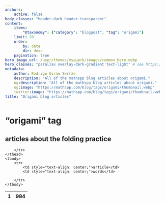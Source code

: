 ```yaml
---
anchors:
    active: false
body_classes: "header-dark header-transparent"
content:
    items:
        "@taxonomy": {"category": "blogpost", "tag": "origami"}
    limit: 20
    order:
        by: date
        dir: desc
    pagination: true
hero_image_url: /user/themes/myquark/images/common_hero.webp
hero_classes: "parallax overlay-dark-gradient text-light" # see https://demo.getgrav.org/blog-skeleton/blog/hero-classes
metadata:
    author: Rodrigo Girão Serrão
    description: "All of the mathspp blog articles about origami."
    og:description: "All of the mathspp blog articles about origami."
    og:image: "https://mathspp.com/blog/tags/origami/thumbnail.webp"
    twitter:image: "https://mathspp.com/blog/tags/origami/thumbnail.webp"
title: "Origami blog articles"
---
```


# “origami” tag


## articles about the folding practice



<table class="stats-table">
    <thead>
        <tr>
            <th style="text-align: center;">1</th>
            <th style="text-align: center;">984</th>
            
        </tr>
    </thead>
    <tbody>
        <tr>
            <td style="text-align: center;">article</td>
            <td style="text-align: center;">words</td>
            
        </tr>
    </tbody>
</table>